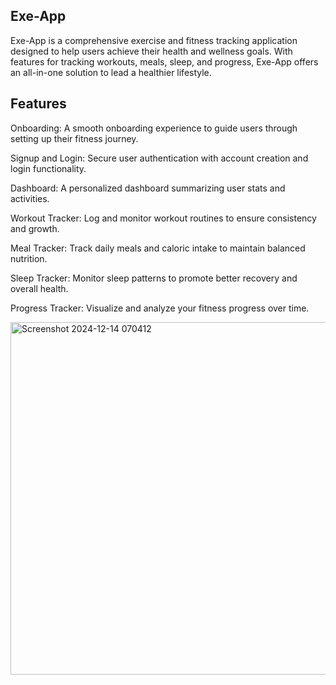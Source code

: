 ## Exe-App

Exe-App is a comprehensive exercise and fitness tracking application designed to help users achieve their health and wellness goals. With features for tracking workouts, meals, sleep, and progress, Exe-App offers an all-in-one solution to lead a healthier lifestyle.

##  Features

   Onboarding: A smooth onboarding experience to guide users through setting up their fitness journey.
   
   Signup and Login: Secure user authentication with account creation and login functionality.
   
   Dashboard: A personalized dashboard summarizing user stats and activities.
   
   Workout Tracker: Log and monitor workout routines to ensure consistency and growth.
   
   Meal Tracker: Track daily meals and caloric intake to maintain balanced nutrition.
   
   Sleep Tracker: Monitor sleep patterns to promote better recovery and overall health.
   
   Progress Tracker: Visualize and analyze your fitness progress over time.

   
<img width="564" alt="Screenshot 2024-12-14 070412" src="https://github.com/user-attachments/assets/899bdf31-cae0-4e94-a346-34ac96ae19c4" />
